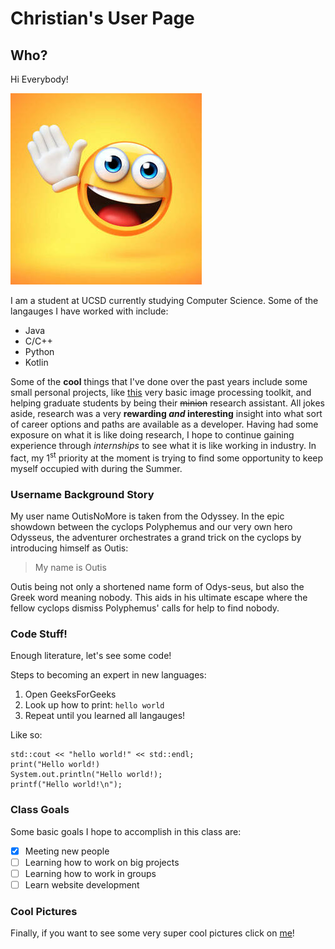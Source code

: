 # Christian's User Page

## Who?
Hi Everybody! 

![hello emoji](./pictures/hello%20emoji.jpg)

I am a student at UCSD currently studying Computer Science. Some of the langauges I have worked with include:

- Java
- C/C++
- Python
- Kotlin

Some of the **cool** things that I've done over the past years include some small personal projects, like [this](https://outisnomore.github.io/image-processing) very basic image processing toolkit, and helping graduate students by being their ~~minion~~ research assistant. All jokes aside, research was a very **rewarding _and_ interesting** insight into what sort of career options and paths are available as a developer. Having had some exposure on what it is like doing research, I hope to continue gaining experience through *internships* to see what it is like working in industry. In fact, my 1<sup>st</sup> priority at the moment is trying to find some opportunity to keep myself occupied with during the Summer.

### Username Background Story

My user name OutisNoMore is taken from the Odyssey. In the epic showdown between the cyclops Polyphemus and our very own hero Odysseus, the adventurer orchestrates a grand trick on the cyclops by introducing himself as Outis: 

> My name is Outis

Outis being not only a shortened name form of Odys-seus, but also the Greek word meaning nobody. This aids in his ultimate escape where the fellow cyclops dismiss Polyphemus' calls for help to find nobody. 

### Code Stuff!

Enough literature, let's see some code!

Steps to becoming an expert in new languages:

1. Open GeeksForGeeks
2. Look up how to print: `hello world`
3. Repeat until you learned all langauges!

Like so:

```
std::cout << "hello world!" << std::endl;
print("Hello world!)
System.out.println("Hello world!);
printf("Hello world!\n");
```

### Class Goals

Some basic goals I hope to accomplish in this class are:

- [x] Meeting new people
- [ ] Learning how to work on big projects
- [ ] Learning how to work in groups
- [ ] Learn website development

### Cool Pictures

Finally, if you want to see some very super cool pictures click on [me](./screenshots/screenshots.md)!